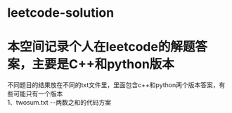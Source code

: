 # leetcode-solution

本空间记录个人在leetcode的解题答案，主要是C++和python版本<br>
=
不同题目的结果放在不同的txt文件里，里面包含c++和python两个版本答案，有些可能只有一个版本<br>
1、twosum.txt --两数之和的代码方案<br>

